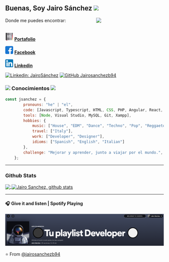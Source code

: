 <h2> Buenas, Soy Jairo Sánchez <img src="https://media.giphy.com/media/du3J3cXyzhj75IOgvA/giphy.gif" width="25"></h2>

<img align='right' src="https://media.giphy.com/media/26xBwdIuRJiAIqHwA/giphy.gif" width="215">


<div>Donde me puedes encontrar:</div>
<br>

<img src="/img/portafolio.png" width="25" height="25"> **[Portafolio](https://stoic-albattani-ba8312.netlify.app/)**

<img src="/img/facebook.png" width="25" height="25"> **[Facebook](https://www.facebook.com/jairosanh)**

<img src="/img/linkedin.png" width="25" height="25"> **[Linkedin](https://www.linkedin.com/in/jairo-s%C3%A1nchez-64416a12b/)**


[![Linkedin: JairoSánchez](https://img.shields.io/badge/-jairosanchez-blue?style=flat-square&logo=Linkedin&logoColor=white&link=https://www.linkedin.com/in/jairo-s%C3%A1nchez-malaga/)](https://www.linkedin.com/in/jairo-s%C3%A1nchez-malaga/)
[![GitHub Jairosanchezb94](https://img.shields.io/github/followers/jairosanchezb94?label=follow&style=social)](https://github.com/jairosanchezb94)



### <img src="https://media.giphy.com/media/Pm9uJ1OHELY5WEMx4M/giphy.gif" width="25"> Conocimientos <img src="https://media.giphy.com/media/Pm9uJ1OHELY5WEMx4M/giphy.gif" width="25"> 

```javascript
const jsanchez = {
		pronouns: "he" | "el",
		code: [Javascript, Typescript, HTML, CSS, PHP, Angular, React, Ionic, Java],
		tools: [Node, Visual Studio, MySQL, Git, Xampp],
		hobbies: {
			music: ["House", "EDM", "Dance", "Techno", "Pop", "Reggaeton"],
			travel: ["Italy"],
			work: ["Developer", "Designer"],
			idioms: ["Spanish", "English", "Italian"]
		},
		challenge: "Mejorar y aprender, junto a viajar por el mundo.",
	};
```

---

### Github Stats

<a href="https://github.com/jairosanchezb94">
  <img align="center" src="https://github-readme-stats.vercel.app/api/top-langs/?username=jairosanchezb94&theme=dark&hide_langs_height=2" />
</a>

<a href="https://github.com/jairosanchezb94">
 <img align="center" src="https://github-readme-stats.vercel.app/api?username=jairosanchezb94&show_icons=true&theme=dark&line_height=27" alt="Jairo Sanchez, github stats"/>
</a>

---

#### 🎧 Give it and listen | Spotify Playing

[<img src="/img/btn-spotify3.png">](https://open.spotify.com/playlist/2xDD5uwLYKNQ6eUBnPRMvm)

⭐️ From [@jairosanchezb94](https://github.com/jairosanchezb94)

